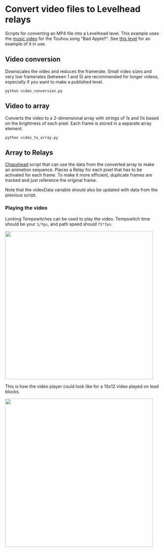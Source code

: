 # Convert video files to Levelhead relays

Scripts for converting an MP4 file into a Levelhead level. This example uses the [music video](https://archive.org/details/TouhouBadApple) for the Touhou song "Bad Apple!!". See [this level](https://www.bscotch.net/games/levelhead/levels/69fxn67) for an example of it in use.

## Video conversion

Downscales the video and reduces the framerate. Small video sizes and very low framerates (between 1 and 5) are recommended for longer videos, especially if you want to make a published level.

```
python video_conversion.py
```

## Video to array

Converts the video to a 2-dimensional array with strings of 1s and 0s based on the brightness of each pixel. Each frame is stored in a separate array element.

```
python video_to_array.py
```

## Array to Relays

[Chaoshead](https://github.com/tyoeer/chaoshead) script that can use the data from the converted array to make an animation sequence. Places a Relay for each pixel that has to be activated for each frame. To make it more efficient, duplicate frames are tracked and just reference the original frame.

Note that the videoData variable should also be updated with data from the previous script.

### Playing the video

Locking Tempswitches can be used to play the video. Tempswitch time should be your `1/fps`, and path speed should `71*fps`.

<img src="https://web.archive.org/web/20231206221653/https://media.discordapp.net/attachments/809676310934192128/1182082032520667207/Screenshot_2023-12-06_151125.png" width="480">

This is how the video player could look like for a 10x12 video played on lead blocks.

<img src="https://web.archive.org/web/20231206221520/https://cdn.discordapp.com/attachments/809676310934192128/1182082558285058259/image1.png" width="480">
